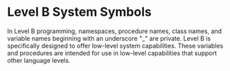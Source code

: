 # Level B System Symbols

In Level B programming, namespaces, procedure names, class names, and variable names beginning with an underscore "\_" are private. Level B is specifically designed to offer low-level system capabilities. These variables and procedures are intended for use in low-level capabilities that support other language levels.

